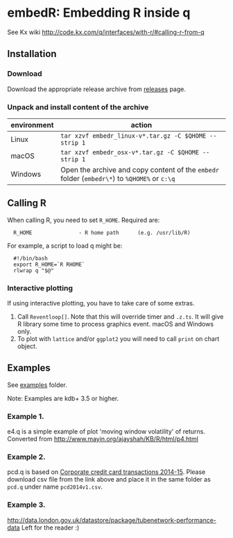 # embedR: Embedding R inside q

See Kx wiki http://code.kx.com/q/interfaces/with-r/#calling-r-from-q

## Installation

### Download
Download the appropriate release archive from [releases](../../releases/latest) page. 

### Unpack and install content of the archive 

environment     | action
----------------|---------------------------------------------------------------------------------------
Linux           | `tar xzvf embedr_linux-v*.tar.gz -C $QHOME --strip 1`
macOS           | `tar xzvf embedr_osx-v*.tar.gz -C $QHOME --strip 1`
Windows         | Open the archive and copy content of the `embedr` folder (`embedr\*`) to `%QHOME%` or `c:\q`


## Calling R

When calling R, you need to set `R_HOME`. Required are:
```
  R_HOME               - R home path      (e.g. /usr/lib/R)
```
For example, a script to load q might be:

```
  #!/bin/bash
  export R_HOME=`R RHOME`
  rlwrap q "$@"
```

### Interactive plotting
If using interactive plotting, you have to take care of some extras.
1. Call `Reventloop[]`. Note that this will override timer and `.z.ts`. It will give R library some time to process graphics event. macOS and Windows only.
2. To plot with `lattice` and/or `ggplot2` you will need to call `print` on chart object. 

## Examples

See [examples](examples) folder. 

Note: Examples are kdb+ 3.5 or higher.

### Example 1.

e4.q  is a simple example of plot 'moving window volatility' of returns. Converted from http://www.mayin.org/ajayshah/KB/R/html/p4.html

### Example 2. 

pcd.q is based on [Corporate credit card transactions 2014-15](https://data.gov.uk/dataset/corporate-credit-card-transaction-2014-15).
Please download csv file from the link above and place it in the same folder as `pcd.q` under name `pcd2014v1.csv`.

### Example 3.

http://data.london.gov.uk/datastore/package/tubenetwork-performance-data
Left for the reader :)
